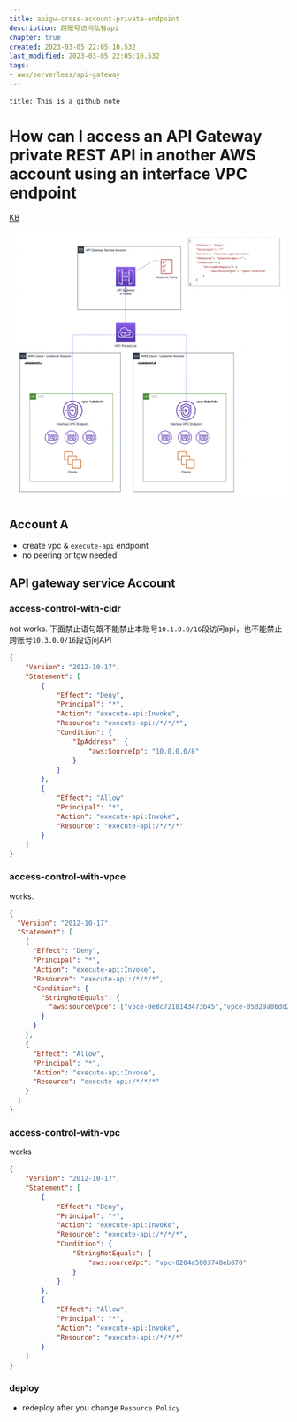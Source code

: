 ```yaml
---
title: apigw-cross-account-private-endpoint
description: 跨账号访问私有api 
chapter: true
created: 2023-03-05 22:05:10.532
last_modified: 2023-03-05 22:05:10.532
tags: 
- aws/serverless/api-gateway 
---
```

```ad-attention
title: This is a github note

```
# How can I access an API Gateway private REST API in another AWS account using an interface VPC endpoint

[KB](https://aws.amazon.com/premiumsupport/knowledge-center/api-gateway-private-cross-account-vpce/?nc1=h_ls) 

![apigw-cross-account-private-endpoint-png-1.png](apigw-cross-account-private-endpoint-png-1.png)

## Account A
- create vpc & `execute-api` endpoint
- no peering or tgw needed


## API gateway service Account
### access-control-with-cidr
not works. 下面禁止语句既不能禁止本账号`10.1.0.0/16`段访问api，也不能禁止跨账号`10.3.0.0/16`段访问API

```json
{
    "Version": "2012-10-17",
    "Statement": [
        {
            "Effect": "Deny",
            "Principal": "*",
            "Action": "execute-api:Invoke",
            "Resource": "execute-api:/*/*/*",
            "Condition": {
                "IpAddress": {
                    "aws:SourceIp": "10.0.0.0/8"
                }
            }
        },
        {
            "Effect": "Allow",
            "Principal": "*",
            "Action": "execute-api:Invoke",
            "Resource": "execute-api:/*/*/*"
        }
    ]
}
```

### access-control-with-vpce
works.

```json
{
  "Version": "2012-10-17",
  "Statement": [
    {
      "Effect": "Deny",
      "Principal": "*",
      "Action": "execute-api:Invoke",
      "Resource": "execute-api:/*/*/*",
      "Condition": {
        "StringNotEquals": {
          "aws:sourceVpce": ["vpce-0e8c7218143473b45","vpce-05d29a86dd2360259"]
        }
      }
    },
    {
      "Effect": "Allow",
      "Principal": "*",
      "Action": "execute-api:Invoke",
      "Resource": "execute-api:/*/*/*"
    }
  ]
}

```

### access-control-with-vpc
works

```json
{
    "Version": "2012-10-17",
    "Statement": [
        {
            "Effect": "Deny",
            "Principal": "*",
            "Action": "execute-api:Invoke",
            "Resource": "execute-api:/*/*/*",
            "Condition": {
                "StringNotEquals": {
                    "aws:sourceVpc": "vpc-0204a5003748eb870"
                }
            }
        },
        {
            "Effect": "Allow",
            "Principal": "*",
            "Action": "execute-api:Invoke",
            "Resource": "execute-api:/*/*/*"
        }
    ]
}
```

### deploy
- redeploy after you change `Resource Policy`








